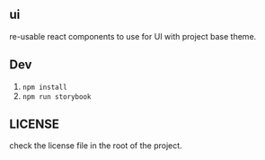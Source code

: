 ## ui

re-usable react components to use for UI with project base theme.

## Dev

1. `npm install`
2. `npm run storybook`

## LICENSE

check the license file in the root of the project.
